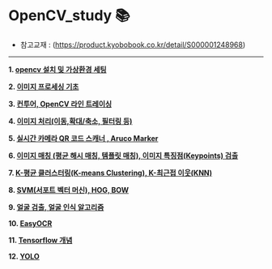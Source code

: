 # OpenCV_study 📚

- 참고교재 : (https://product.kyobobook.co.kr/detail/S000001248968)

---

**1. [opencv 설치 및 가상환경 세팅](https://github.com/hoyeondev/TIL/blob/main/OpenCV/study/250728.md)**

**2. [이미지 프로세싱 기초](https://github.com/hoyeondev/opencv_02)**

**3. [컨투어, OpenCV 라인 트레이싱](https://github.com/hoyeondev/opencv_tutorial/tree/main/opencv_03)**

**4. [이미지 처리(이동,확대/축소, 필터링 등)](https://github.com/hoyeondev/opencv_tutorial/tree/main/opencv_04)**

**5. [실시간 카메라 QR 코드 스캐너 , Aruco Marker](https://github.com/hoyeondev/opencv_tutorial/tree/main/opencv_05)**

**6. [이미지 매칭 (평균 해시 매칭, 템플릿 매칭), 이미지 특징점(Keypoints) 검출](https://github.com/hoyeondev/opencv_tutorial/tree/main/opencv_06)**

**7. [K-평균 클러스터링(K-means Clustering), K-최근접 이웃(KNN)](https://github.com/hoyeondev/opencv_tutorial/tree/main/opencv_07)**

**8. [SVM(서포트 벡터 머신), HOG, BOW](https://github.com/hoyeondev/opencv_tutorial/tree/main/opencv_08)**

**9. [얼굴 검출, 얼굴 인식 알고리즘](https://github.com/hoyeondev/opencv_tutorial/tree/main/opencv_09)**

**10. [EasyOCR](https://github.com/hoyeondev/opencv_tutorial/tree/main/opencv_10)**

**11. [Tensorflow 개념](https://github.com/hoyeondev/opencv_tutorial/tree/main/opencv_11)**

**12. [YOLO](https://github.com/hoyeondev/opencv_tutorial/tree/main/opencv_12)**
